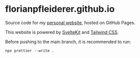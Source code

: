 # florianpfleiderer.github.io

Source code for my [personal website](https://info.florianpfleiderer.at/),
hosted on GitHub Pages.

This website is powered by [SvelteKit](https://kit.svelte.dev/) and
[Tailwind CSS](https://tailwindcss.com/).

Before pushing to the main branch, it is recommended to run:

```
npx prettier --write .
```
